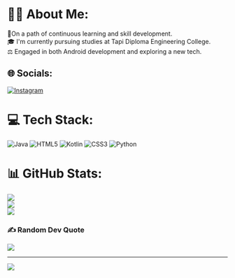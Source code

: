 # 👋🏻 About Me:
🔭On a path of continuous learning and skill development.<br>🎓 I'm currently pursuing studies at Tapi Diploma Engineering College.<br>⚖️ Engaged in both Android development and exploring a new tech.<br>


## 🌐 Socials:
[![Instagram](https://img.shields.io/badge/Instagram-%23E4405F.svg?logo=Instagram&logoColor=white)](https://instagram.com/rudrapatel.__) 

# 💻 Tech Stack:
![Java](https://img.shields.io/badge/java-%23ED8B00.svg?style=for-the-badge&logo=openjdk&logoColor=white) ![HTML5](https://img.shields.io/badge/html5-%23E34F26.svg?style=for-the-badge&logo=html5&logoColor=white) ![Kotlin](https://img.shields.io/badge/kotlin-%237F52FF.svg?style=for-the-badge&logo=kotlin&logoColor=white) ![CSS3](https://img.shields.io/badge/css3-%231572B6.svg?style=for-the-badge&logo=css3&logoColor=white) ![Python](https://img.shields.io/badge/python-3670A0?style=for-the-badge&logo=python&logoColor=ffdd54)
# 📊 GitHub Stats:
![](https://github-readme-stats.vercel.app/api?username=RudraPatel23&theme=dark&hide_border=false&include_all_commits=false&count_private=false)<br/>
![](https://github-readme-streak-stats.herokuapp.com/?user=RudraPatel23&theme=dark&hide_border=false)<br/>
![](https://github-readme-stats.vercel.app/api/top-langs/?username=RudraPatel23&theme=dark&hide_border=false&include_all_commits=false&count_private=false&layout=compact)

### ✍️ Random Dev Quote
![](https://quotes-github-readme.vercel.app/api?type=horizontal&theme=radical)

---
[![](https://visitcount.itsvg.in/api?id=RudraPatel23&icon=0&color=0)](https://visitcount.itsvg.in)

<!-- Proudly created with GPRM ( https://gprm.itsvg.in ) -->
